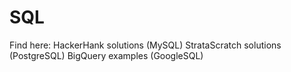 # SQL

Find  here:
HackerHank solutions (MySQL)
StrataScratch solutions (PostgreSQL)
BigQuery examples (GoogleSQL)
